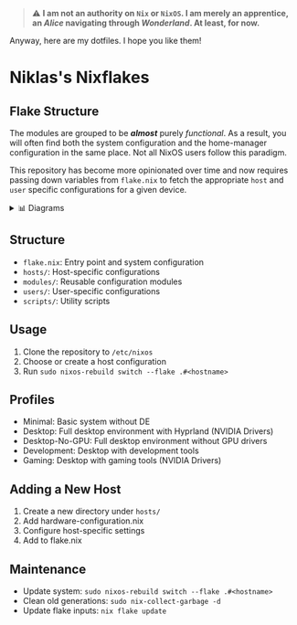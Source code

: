 > :warning: **I am not an authority on `Nix` or `NixOS`. I am merely an apprentice, an _Alice_ navigating through _Wonderland_. At least, for now.**

Anyway, here are my dotfiles. I hope you like them!

# Niklas's Nixflakes

## Flake Structure

The modules are grouped to be **_almost_** purely _functional_. As a result, you will often find both the system configuration and the home-manager configuration in the same place. Not all NixOS users follow this paradigm.

This repository has become more opinionated over time and now requires passing down variables from `flake.nix` to fetch the appropriate `host` and `user` specific configurations for a given device.

<details>
<summary>📊 Diagrams</summary>

![Flake Structure](docs/media/FlakeStructure10.png)  
_Disclaimer: This image is from [erictossell](https://github.com/erictossell), and the overall project is heavily inspired by his config, so check it out too!_

</details>

<p>

## Structure

- `flake.nix`: Entry point and system configuration
- `hosts/`: Host-specific configurations
- `modules/`: Reusable configuration modules
- `users/`: User-specific configurations
- `scripts/`: Utility scripts

## Usage

1. Clone the repository to `/etc/nixos`
2. Choose or create a host configuration
3. Run `sudo nixos-rebuild switch --flake .#<hostname>`

## Profiles

- Minimal: Basic system without DE
- Desktop: Full desktop environment with Hyprland (NVIDIA Drivers)
- Desktop-No-GPU: Full desktop environment without GPU drivers
- Development: Desktop with development tools
- Gaming: Desktop with gaming tools (NVIDIA Drivers)

## Adding a New Host

1. Create a new directory under `hosts/`
2. Add hardware-configuration.nix
3. Configure host-specific settings
4. Add to flake.nix

## Maintenance

- Update system: `sudo nixos-rebuild switch --flake .#<hostname>`
- Clean old generations: `sudo nix-collect-garbage -d`
- Update flake inputs: `nix flake update`
